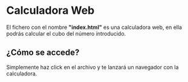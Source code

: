 # Calculadora Web
El fichero con el nombre **"index.html"** es una calculadora web, en ella podrás calcular el cubo del número introducido.
## ¿Cómo se accede?
Simplemente haz click en el archivo y te lanzará un navegador con la calculadora.
